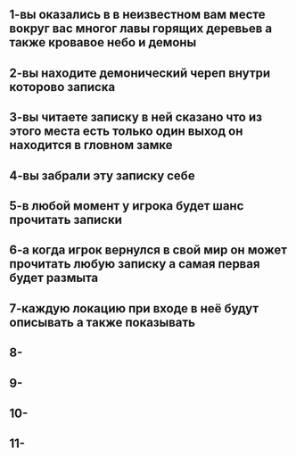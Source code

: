 ## 1-вы оказались в в неизвестном вам месте вокруг вас многог лавы горящих деревьев а также кровавое небо и демоны
## 2-вы находите демонический череп внутри которово записка 
## 3-вы читаете записку в ней сказано что из этого места есть только один выход он находится в гловном замке
## 4-вы забрали эту записку себе
## 5-в любой момент у игрока будет шанс прочитать записки
## 6-а когда игрок вернулся в свой мир он может прочитать любую записку а самая первая будет размыта
## 7-каждую локацию при входе в неё будут описывать а также показывать
## 8-
## 9-
## 10-
## 11-

